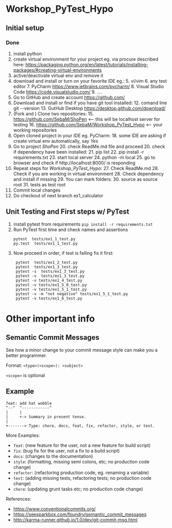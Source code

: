 # Workshop_PyTest_Hypo

## Initial setup
### Done
1. install python
2. create virtual environment for your project eg. via procure described here: https://packaging.python.org/en/latest/tutorials/installing-packages/#creating-virtual-environments
3. active/deactivate virtual env and remove it
4. download and install or turn on your favorite IDE eg.:
   5. vi/vim
   6. any test editor
   7. PyCharm https://www.jetbrains.com/pycharm/
   8. Visual Studio Code https://code.visualstudio.com/
   9. ....
10. Go to GitHub and create account https://github.com/
11. Download and install or find if you have git tool installed:
    12. comand line git --version
    13. GutHub Desktop https://desktop.github.com/download/
14. (Fork and ) Clone two repositories:
    15. https://github.com/SebaM/ShoPen <-- this will be localhost server for testing
    16. https://github.com/SebaM/Workshop_PyTest_Hypo  <-- your working repositories
17. Open cloned project in your IDE eg. PyCharm:
    18. some IDE are asking if create virtual env automatically, say *Yes*
19. Go to project *ShoPen*
    20. check ReadMe.md file and proceed
    20. check if dependency have been installed:
        21. pip list
        22. pip install -r requirements.txt
    23. start local server
        24. python -m local
    25. go to browser and check if http://localhost:8000/ is responding
26. Repeat steps for *Workshop_PyTest_Hypo*:
    27. Check ReadMe.md
    28. Check if you are working in virtual environment
    28. Check dependency and install if missing
    29. You can mark folders:
        30. source as source root
        31. tests as test root
29. Commit local changes
30. Do checkout of next branch ex1_calculator
## Unit Testing and First steps w/ PyTest
1. install pytest from requirements
   `pip install -r requirements.txt`
2. Run PyTest first time and check names and assertions
   ```
   pytest  tests/ex1_1_test.py
   py.test  tests/ex1_1_test.py
   ```
3. Now proceed in order, if test is failing fix it first:
   ```
    pytest  tests/ex1_2_test.py
    pytest  tests/ex1_3_test.py
    pytest -s  tests/ex1_3_test.py
    pytest -v  tests/ex1_3_test.py
    pytest -v tests/ex1_4_test.py
    pytest -v tests/ex1_5_0_test.py
    pytest -v tests/ex1_5_1_test.py
    pytest -v -m "not negative" tests/ex1_5_1_test.py
    pytest -v tests/ex1_6_test.py
   ```

# Other important info
## Semantic Commit Messages

See how a minor change to your commit message style can make you a better programmer.

Format: `<type>(<scope>): <subject>`

`<scope>` is optional

## Example

```
feat: add hat wobble
^--^  ^------------^
|     |
|     +-> Summary in present tense.
|
+-------> Type: chore, docs, feat, fix, refactor, style, or test.
```

More Examples:

- `feat`: (new feature for the user, not a new feature for build script)
- `fix`: (bug fix for the user, not a fix to a build script)
- `docs`: (changes to the documentation)
- `style`: (formatting, missing semi colons, etc; no production code change)
- `refactor`: (refactoring production code, eg. renaming a variable)
- `test`: (adding missing tests, refactoring tests; no production code change)
- `chore`: (updating grunt tasks etc; no production code change)

References:

- https://www.conventionalcommits.org/
- https://seesparkbox.com/foundry/semantic_commit_messages
- http://karma-runner.github.io/1.0/dev/git-commit-msg.html